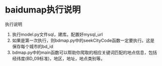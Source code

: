 # baidumap执行说明

执行说明
1. 执行model.py文件sql，建库。配置好mysql_url
2. 如果是第一次执行，则bdmap.py中的seekCityCode函数一定要执行。这是保存每个城市的bd_id
3. bdmap.py中的main函数可以帮助你爬取的相应关键词匹配的地点信息，包括经纬度(BD_09标准)，地区，地址，地点类别等。